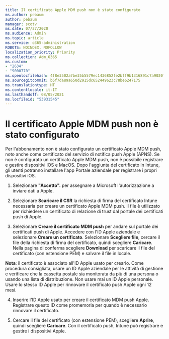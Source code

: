 ```yaml
---
title: Il certificato Apple MDM push non è stato configurato
ms.author: pebaum
author: pebaum
manager: scotv
ms.date: 07/27/2020
ms.audience: Admin
ms.topic: article
ms.service: o365-administration
ROBOTS: NOINDEX, NOFOLLOW
localization_priority: Priority
ms.collection: Adm_O365
ms.custom:
- "2634"
- "9000770"
ms.openlocfilehash: 4f8e3502a7be35b5579ec1436852fe2bff9b1316891c7a9020f6f5f4767b3d88
ms.sourcegitcommit: b5f7da89a650d2915dc652449623c78be6247175
ms.translationtype: HT
ms.contentlocale: it-IT
ms.lasthandoff: 08/05/2021
ms.locfileid: "53931545"
---
```

# <a name="apple-mdm-push-certificate-has-not-been-set-up"></a>Il certificato Apple MDM push non è stato configurato

Per l'abbonamento non è stato configurato un certificato Apple MDM push, noto anche come certificato del servizio di notifica push Apple (APNS). Se non è configurato un certificato Apple MDM push, non è possibile registrare e gestire dispositivi iOS e MacOS. Dopo l'aggiunta del certificato in Intune, gli utenti potranno installare l'app Portale aziendale per registrare i propri dispositivi iOS.

1. Selezionare **"Accetto".** per assegnare a Microsoft l'autorizzazione a inviare dati a Apple.

2. Selezionare **Scaricare il CSR** la richiesta di firma del certificato Intune necessaria per creare un certificato Apple MDM push. Il file è utilizzato per richiedere un certificato di relazione di trust dal portale dei certificati push di Apple.

3. Selezionare **Creare il certificato MDM push** per andare sul portale dei certificati push di Apple. Accedere con l'ID Apple aziendale e selezionare **Creare un certificato**. Selezionare **Scegliere file**, cercare il file della richiesta di firma del certificato, quindi scegliere **Caricare**. Nella pagina di conferma scegliere **Download** per scaricare il file del certificato (con estensione PEM) e salvare il file in locale.
 
**Nota**: il certificato è associato all'ID Apple usato per crearlo. Come procedura consigliata, usare un ID Apple aziendale per le attività di gestione e verificare che la cassetta postale sia monitorata da più di una persona o usando una lista di distribuzione. Non usare mai un ID Apple personale. Usare lo stesso ID Apple per rinnovare il certificato push Apple ogni 12 mesi.
 
4. Inserire l'ID Apple usato per creare il certificato MDM push Apple. Registrare questo ID come promemoria per quando è necessario rinnovare il certificato.

5. Cercare il file del certificato (con estensione PEM), scegliere **Aprire**, quindi scegliere **Caricare**. Con il certificato push, Intune può registrare e gestire i dispositivi Apple.